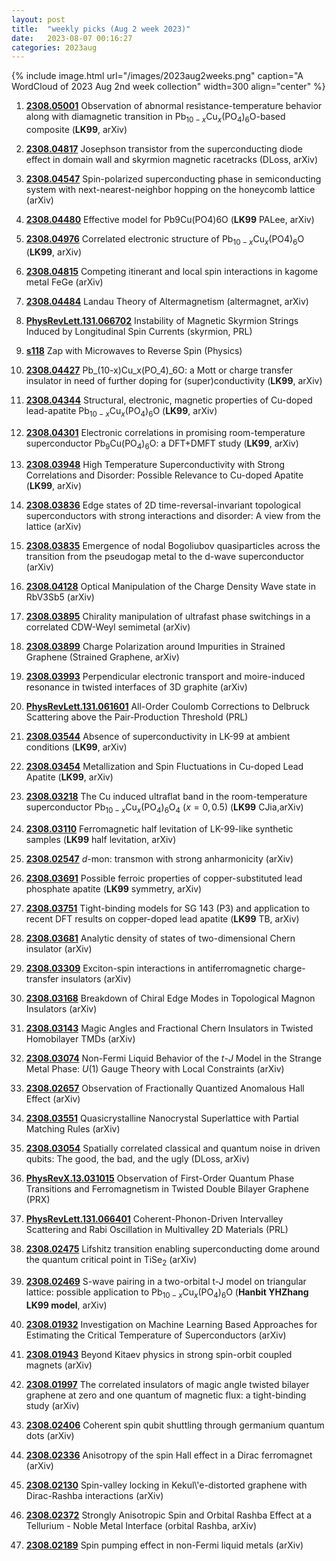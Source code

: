 ```yaml
---
layout: post
title:  "weekly picks (Aug 2 week 2023)"
date:   2023-08-07 00:16:27
categories: 2023aug
---
```



{% include image.html url="/images/2023aug2weeks.png" caption="A WordCloud of 2023 Aug 2nd week collection" width=300 align="center" %}




1. **[2308.05001](http://arxiv.org/abs/2308.05001)** Observation of abnormal resistance-temperature behavior along with diamagnetic transition in Pb$_{10-x}$Cu$_x$(PO$_4$)$_6$O-based composite (**LK99**, arXiv)

1. **[2308.04817](http://arxiv.org/abs/2308.04817)** Josephson transistor from the superconducting diode effect in domain wall and skyrmion magnetic racetracks (DLoss, arXiv)

1. **[2308.04547](http://arxiv.org/abs/2308.04547)** Spin-polarized superconducting phase in semiconducting system with next-nearest-neighbor hopping on the honeycomb lattice (arXiv)

1. **[2308.04480](http://arxiv.org/abs/2308.04480)** Effective model for Pb9Cu(PO4)6O (**LK99** PALee, arXiv)

1. **[2308.04976](http://arxiv.org/abs/2308.04976)** Correlated electronic structure of Pb$_{10-x}$Cu$_x$(PO4)$_6$O (**LK99**, arXiv)

1. **[2308.04815](http://arxiv.org/abs/2308.04815)** Competing itinerant and local spin interactions in kagome metal FeGe (arXiv)

1. **[2308.04484](http://arxiv.org/abs/2308.04484)** Landau Theory of Altermagnetism (altermagnet, arXiv)

1. **[PhysRevLett.131.066702](https://link.aps.org/doi/10.1103/PhysRevLett.131.066702)** Instability of Magnetic Skyrmion Strings Induced by Longitudinal Spin Currents (skyrmion, PRL)

1. **[s118](https://physics.aps.org/articles/v16/s118)** Zap with Microwaves to Reverse Spin (Physics)






1. **[2308.04427](http://arxiv.org/abs/2308.04427)** Pb_(10-x)Cu_x(PO_4)_6O: a Mott or charge transfer insulator in need of further doping for (super)conductivity (**LK99**, arXiv)

1. **[2308.04344](http://arxiv.org/abs/2308.04344)** Structural, electronic, magnetic properties of Cu-doped lead-apatite Pb$_{10-x}$Cu$_x$(PO$_4$)$_6$O (**LK99**, arXiv)

1. **[2308.04301](http://arxiv.org/abs/2308.04301)** Electronic correlations in promising room-temperature superconductor Pb$_9$Cu(PO$_4$)$_6$O: a DFT+DMFT study (**LK99**, arXiv)

1. **[2308.03948](http://arxiv.org/abs/2308.03948)** High Temperature Superconductivity with Strong Correlations and Disorder: Possible Relevance to Cu-doped Apatite (**LK99**, arXiv)

1. **[2308.03836](http://arxiv.org/abs/2308.03836)** Edge states of 2D time-reversal-invariant topological superconductors with strong interactions and disorder: A view from the lattice (arXiv)

1. **[2308.03835](http://arxiv.org/abs/2308.03835)** Emergence of nodal Bogoliubov quasiparticles across the transition from the pseudogap metal to the d-wave superconductor (arXiv)

1. **[2308.04128](http://arxiv.org/abs/2308.04128)** Optical Manipulation of the Charge Density Wave state in RbV3Sb5 (arXiv)

1. **[2308.03895](http://arxiv.org/abs/2308.03895)** Chirality manipulation of ultrafast phase switchings in a correlated CDW-Weyl semimetal (arXiv)

1. **[2308.03899](http://arxiv.org/abs/2308.03899)** Charge Polarization around Impurities in Strained Graphene (Strained Graphene, arXiv)

1. **[2308.03993](http://arxiv.org/abs/2308.03993)** Perpendicular electronic transport and moire-induced resonance in twisted interfaces of 3D graphite (arXiv)

1. **[PhysRevLett.131.061601](https://link.aps.org/doi/10.1103/PhysRevLett.131.061601)** All-Order Coulomb Corrections to Delbruck Scattering above the Pair-Production Threshold (PRL)




1. **[2308.03544](http://arxiv.org/abs/2308.03544)** Absence of superconductivity in LK-99 at ambient conditions (**LK99**, arXiv)

1. **[2308.03454](http://arxiv.org/abs/2308.03454)** Metallization and Spin Fluctuations in Cu-doped Lead Apatite (**LK99**, arXiv)

1. **[2308.03218](http://arxiv.org/abs/2308.03218)** The Cu induced ultraflat band in the room-temperature superconductor Pb$_{10-x}$Cu$_x$(PO$_4$)$_6$O$_4$ ($x=0,0.5$) (**LK99** CJia,arXiv)

1. **[2308.03110](http://arxiv.org/abs/2308.03110)** Ferromagnetic half levitation of LK-99-like synthetic samples (**LK99** half levitation, arXiv)

1. **[2308.02547](http://arxiv.org/abs/2308.02547)** $d$-mon: transmon with strong anharmonicity (arXiv)

1. **[2308.03691](http://arxiv.org/abs/2308.03691)** Possible ferroic properties of copper-substituted lead phosphate apatite (**LK99** symmetry, arXiv)

1. **[2308.03751](http://arxiv.org/abs/2308.03751)** Tight-binding models for SG 143 (P3) and application to recent DFT results on copper-doped lead apatite (**LK99** TB, arXiv)

1. **[2308.03681](http://arxiv.org/abs/2308.03681)** Analytic density of states of two-dimensional Chern insulator (arXiv)

1. **[2308.03309](http://arxiv.org/abs/2308.03309)** Exciton-spin interactions in antiferromagnetic charge-transfer insulators (arXiv)

1. **[2308.03168](http://arxiv.org/abs/2308.03168)** Breakdown of Chiral Edge Modes in Topological Magnon Insulators (arXiv)

1. **[2308.03143](http://arxiv.org/abs/2308.03143)** Magic Angles and Fractional Chern Insulators in Twisted Homobilayer TMDs (arXiv)

1. **[2308.03074](http://arxiv.org/abs/2308.03074)** Non-Fermi Liquid Behavior of the $t$-$J$ Model in the Strange Metal Phase: $U(1)$ Gauge Theory with Local Constraints (arXiv)

1. **[2308.02657](http://arxiv.org/abs/2308.02657)** Observation of Fractionally Quantized Anomalous Hall Effect (arXiv)


1. **[2308.03551](http://arxiv.org/abs/2308.03551)** Quasicrystalline Nanocrystal Superlattice with Partial Matching Rules (arXiv)

1. **[2308.03054](http://arxiv.org/abs/2308.03054)** Spatially correlated classical and quantum noise in driven qubits: The good, the bad, and the ugly (DLoss, arXiv)

1. **[PhysRevX.13.031015](https://link.aps.org/doi/10.1103/PhysRevX.13.031015)** Observation of First-Order Quantum Phase Transitions and Ferromagnetism in Twisted Double Bilayer Graphene (PRX)

1. **[PhysRevLett.131.066401](https://link.aps.org/doi/10.1103/PhysRevLett.131.066401)** Coherent-Phonon-Driven Intervalley Scattering and Rabi Oscillation in Multivalley 2D Materials (PRL)





1. **[2308.02475](http://arxiv.org/abs/2308.02475)** Lifshitz transition enabling superconducting dome around the quantum critical point in TiSe$_2$ (arXiv)

1. **[2308.02469](http://arxiv.org/abs/2308.02469)** S-wave pairing in a two-orbital t-J model on triangular lattice: possible application to Pb$_{10-x}$Cu$_x$(PO$_4$)$_6$O (**Hanbit YHZhang LK99 model**, arXiv)

1. **[2308.01932](http://arxiv.org/abs/2308.01932)** Investigation on Machine Learning Based Approaches for Estimating the Critical Temperature of Superconductors (arXiv)

1. **[2308.01943](http://arxiv.org/abs/2308.01943)** Beyond Kitaev physics in strong spin-orbit coupled magnets (arXiv)

1. **[2308.01997](http://arxiv.org/abs/2308.01997)** The correlated insulators of magic angle twisted bilayer graphene at zero and one quantum of magnetic flux: a tight-binding study (arXiv)

1. **[2308.02406](http://arxiv.org/abs/2308.02406)** Coherent spin qubit shuttling through germanium quantum dots (arXiv)

1. **[2308.02336](http://arxiv.org/abs/2308.02336)** Anisotropy of the spin Hall effect in a Dirac ferromagnet (arXiv)

1. **[2308.02130](http://arxiv.org/abs/2308.02130)** Spin-valley locking in Kekul\\'e-distorted graphene with Dirac-Rashba interactions (arXiv)

1. **[2308.02372](http://arxiv.org/abs/2308.02372)** Strongly Anisotropic Spin and Orbital Rashba Effect at a Tellurium - Noble Metal Interface (orbital Rashba, arXiv)

1. **[2308.02189](http://arxiv.org/abs/2308.02189)** Spin pumping effect in non-Fermi liquid metals (arXiv)
